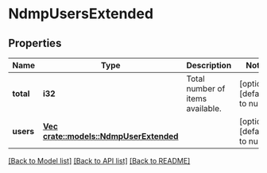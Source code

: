 # NdmpUsersExtended

## Properties
Name | Type | Description | Notes
------------ | ------------- | ------------- | -------------
**total** | **i32** | Total number of items available. | [optional] [default to null]
**users** | [**Vec <crate::models::NdmpUserExtended>**](NdmpUserExtended.md) |  | [optional] [default to null]

[[Back to Model list]](../README.md#documentation-for-models) [[Back to API list]](../README.md#documentation-for-api-endpoints) [[Back to README]](../README.md)


